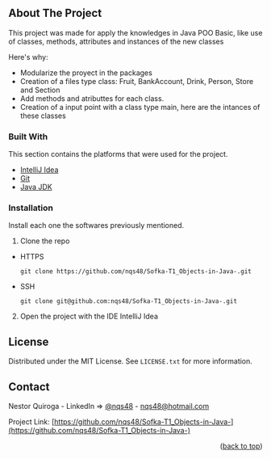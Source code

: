 <!-- ABOUT THE PROJECT -->
## About The Project

This project was made for apply the knowledges in Java POO Basic, like use of classes, methods, attributes and instances of the new classes  

Here's why:
* Modularize the proyect in the packages
* Creation of a files type class: Fruit, BankAccount, Drink, Person, Store and Section
* Add methods and atributtes for each class.
* Creation of a input point with a class type main, here are the intances of these classes





### Built With

This section contains the platforms that were used for the project.

* [IntelliJ Idea](https://www.jetbrains.com/es-es/idea/)
* [Git](https://git-scm.com/)
* [Java JDK](https://www.oracle.com/java/technologies/downloads/)


### Installation

Install each one the softwares previously mentioned.


1. Clone the repo

- HTTPS
   ```
   git clone https://github.com/nqs48/Sofka-T1_Objects-in-Java-.git
   ```


- SSH
   ```
   git clone git@github.com:nqs48/Sofka-T1_Objects-in-Java-.git
   ```
   
   
2. Open the project with the IDE IntelliJ Idea
   


<!-- LICENSE -->
## License

Distributed under the MIT License. See `LICENSE.txt` for more information.





<!-- CONTACT -->
## Contact

Nestor Quiroga - LinkedIn => [@nqs48](https://www.linkedin.com/in/nqs48/) - nqs48@hotmail.com

Project Link: [https://github.com/nqs48/Sofka-T1_Objects-in-Java-](https://github.com/nqs48/Sofka-T1_Objects-in-Java-)

<p align="right">(<a href="#top">back to top</a>)</p>